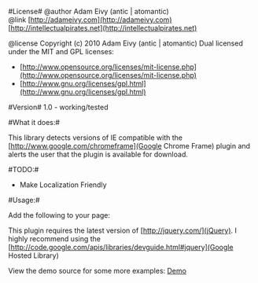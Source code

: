 #License#
@author Adam Eivy (antic | atomantic)  
@link [http://adameivy.com](http://adameivy.com) [http://intellectualpirates.net](http://intellectualpirates.net)  

@license Copyright (c) 2010 Adam Eivy (antic | atomantic) Dual licensed under the MIT and GPL licenses:  
 * [http://www.opensource.org/licenses/mit-license.php](http://www.opensource.org/licenses/mit-license.php)  
 * [http://www.gnu.org/licenses/gpl.html](http://www.gnu.org/licenses/gpl.html)

#Version#
1.0 - working/tested

#What it does:#

This library detects versions of IE compatible with the [http://www.google.com/chromeframe](Google Chrome Frame) plugin and alerts the user that the plugin is available for download.

#TODO:#
* Make Localization Friendly

#Usage:#

Add the following to your page:
	<!--[if IE]>
		<meta http-equiv="X-UA-Compatible" content="IE=edge,chrome=1" />
    	<script type="text/javascript" src="http://ajax.googleapis.com/ajax/libs/chrome-frame/1/CFInstall.min.js"></script>
		<script type="text/javascript">
			// optional overrides for config
			gcfnConfig = {
				imgpath: '/js/lib/jquery.gcfnotify/img/',
				msgPre: 'Please install ',
				msgLink: 'Google Chrome Frame Plugin',
				msgAfter: ' for a better experience!'
			};
			</script>
    		<script type="text/javascript" src="/js/jquery.gcfnotify.js"></script>
	<![endif]-->

This plugin requires the latest version of [http://jquery.com/](jQuery). I highly recommend using the [http://code.google.com/apis/libraries/devguide.html#jquery](Google Hosted Library)

View the demo source for some more examples:
[Demo](http://atomantic.github.com/jquery.ChromeFrameNotify)